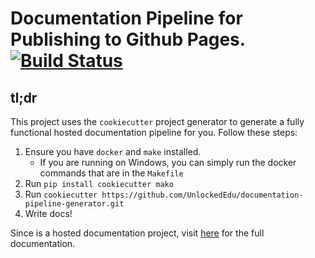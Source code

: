 # Documentation Pipeline for Publishing to Github Pages. [![Build Status](https://travis-ci.com/UnlockedEdu/documentation-pipeline-generator.svg?branch=master)](https://travis-ci.com/UnlockedEdu/documentation-pipeline-generator)

## tl;dr
This project uses the `cookiecutter` project generator to generate a fully 
functional hosted documentation pipeline for you. Follow these steps:
1. Ensure you have `docker` and `make` installed.
   * If you are running on Windows, you can simply run the docker commands that are in the `Makefile`
2. Run `pip install cookiecutter mako`
3. Run `cookiecutter https://github.com/UnlockedEdu/documentation-pipeline-generator.git`
4. Write docs!

Since is a hosted documentation project, visit [here](https://unlockededu.github.io/documentation-pipeline-generator/) for the full
documentation.
